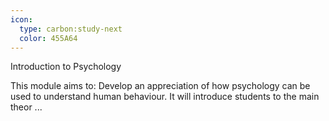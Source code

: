 ```yaml
---
icon:
  type: carbon:study-next
  color: 455A64
---
```

Introduction to Psychology

This module aims to: Develop an appreciation of how psychology can be used to understand human behaviour. It will introduce students to the main theor ... 
